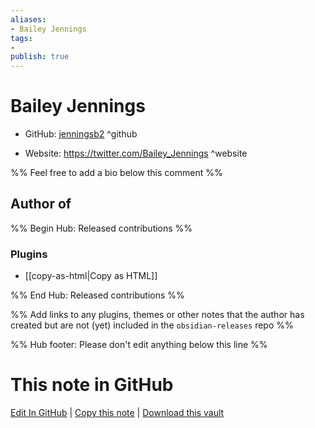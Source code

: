 ```yaml
---
aliases:
- Bailey Jennings
tags:
- 
publish: true
---
```


# Bailey Jennings

- GitHub: [jenningsb2](https://github.com/jenningsb2/) ^github
<!-- - Discord: `@` ^discord-->
- Website: <https://twitter.com/Bailey_Jennings> ^website
<!-- - [[Publish sites|Publish site]]: ^publish-->

%% Feel free to add a bio below this comment %%


## Author of

%% Begin Hub: Released contributions %%
### Plugins
- [[copy-as-html|Copy as HTML]]

%% End Hub: Released contributions %%

%% Add links to any plugins, themes or other notes that the author has created but are not (yet) included in the `obsidian-releases` repo %%

<!--
### Unlisted plugins

- 
-->

<!--
### Others

- 
-->

<!--
## Sponsor this author

- [[GitHub sponsors]]: [Sponsor @jenningsb2 on GitHub Sponsors](https://github.com/sponsors/jenningsb2) ^github-sponsor
- [[Buy me a coffee]]: ^buy-me-a-coffee
- [[PayPal]]: ^paypal
- [[Patreon]]: ^patreon

-->

<!--
## Follow this author

- [[YouTube Channels|On YouTube]]: ^youtube
- Twitter: ^twitter
- ...
-->

%% Hub footer: Please don't edit anything below this line %%

# This note in GitHub

<span class="git-footer">[Edit In GitHub](https://github.dev/obsidian-community/obsidian-hub/blob/main/01%20-%20Community/People/jenningsb2.md "git-hub-edit-note") | [Copy this note](https://raw.githubusercontent.com/obsidian-community/obsidian-hub/main/01%20-%20Community/People/jenningsb2.md "git-hub-copy-note") | [Download this vault](https://github.com/obsidian-community/obsidian-hub/archive/refs/heads/main.zip "git-hub-download-vault") </span>

